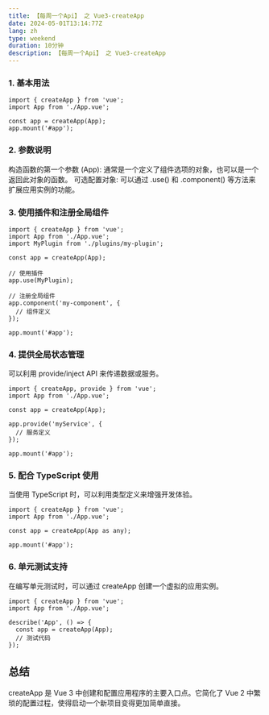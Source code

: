 ```yaml
---
title: 【每周一个Api】 之 Vue3-createApp
date: 2024-05-01T13:14:77Z
lang: zh
type: weekend
duration: 10分钟
description: 【每周一个Api】 之 Vue3-createApp
---
```


### 1. 基本用法

```
import { createApp } from 'vue';
import App from './App.vue';

const app = createApp(App);
app.mount('#app');
```
### 2. 参数说明
构造函数的第一个参数 (App): 通常是一个定义了组件选项的对象，也可以是一个返回此对象的函数。
可选配置对象: 可以通过 .use() 和 .component() 等方法来扩展应用实例的功能。
### 3. 使用插件和注册全局组件
```
import { createApp } from 'vue';
import App from './App.vue';
import MyPlugin from './plugins/my-plugin';

const app = createApp(App);

// 使用插件
app.use(MyPlugin);

// 注册全局组件
app.component('my-component', {
  // 组件定义
});

app.mount('#app');
```
### 4. 提供全局状态管理
可以利用 provide/inject API 来传递数据或服务。

```
import { createApp, provide } from 'vue';
import App from './App.vue';

const app = createApp(App);

app.provide('myService', {
  // 服务定义
});

app.mount('#app');
```
### 5. 配合 TypeScript 使用
当使用 TypeScript 时，可以利用类型定义来增强开发体验。
```
import { createApp } from 'vue';
import App from './App.vue';

const app = createApp(App as any);

app.mount('#app');
```

### 6. 单元测试支持
在编写单元测试时，可以通过 createApp 创建一个虚拟的应用实例。

```
import { createApp } from 'vue';
import App from './App.vue';

describe('App', () => {
  const app = createApp(App);
  // 测试代码
});
```
## 总结
createApp 是 Vue 3 中创建和配置应用程序的主要入口点。它简化了 Vue 2 中繁琐的配置过程，使得启动一个新项目变得更加简单直接。